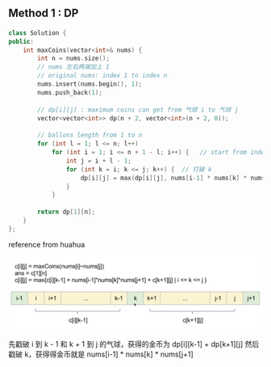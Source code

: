 ## Method 1 : DP

```cpp
class Solution {
public:
    int maxCoins(vector<int>& nums) {
        int n = nums.size();
        // nums 左右两端加上 1
        // original nums: index 1 to index n
        nums.insert(nums.begin(), 1);
        nums.push_back(1);
        
        // dp[i][j] : maximum coins can get from 气球 i to 气球 j
        vector<vector<int>> dp(n + 2, vector<int>(n + 2, 0));
        
        // ballons length from 1 to n 
        for (int l = 1; l <= n; l++)
            for (int i = 1; i <= n + 1 - l; i++) {   // start from index 1
                int j = i + l - 1;
                for (int k = i; k <= j; k++) {  // 打破 k
                    dp[i][j] = max(dp[i][j], nums[i-1] * nums[k] * nums[j+1] + dp[i][k-1] + dp[k+1][j]);
                }
            }
        
        return dp[1][n];
    }
};
```

reference from huahua

![avatar](/images/burst_ballons.png)

先戳破 i 到 k - 1 和 k + 1 到 j 的气球，获得的金币为 dp[i][k-1] + dp[k+1][j]
然后戳破 k，获得得金币就是  nums[i-1] * nums[k] * nums[j+1]